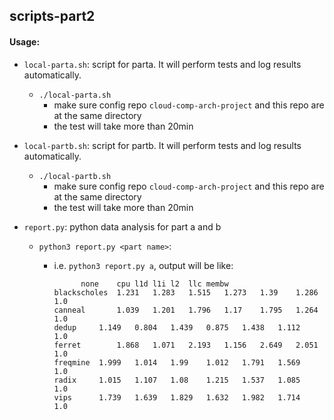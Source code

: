 ## scripts-part2

#### Usage:

- `local-parta.sh`: script for parta. It will perform tests and log results automatically.
  - `./local-parta.sh`
    - make sure config repo `cloud-comp-arch-project` and this repo are at the same directory
    - the test will take more than 20min

- `local-partb.sh`: script for partb. It will perform tests and log results automatically.

  - `./local-partb.sh`
    - make sure config repo `cloud-comp-arch-project` and this repo are at the same directory
    - the test will take more than 20min

- `report.py`: python data analysis for part a and b

  - `python3 report.py <part name>`:

    - i.e. `python3 report.py a`, output will be like:

      ```shell
      		none	cpu	l1d	l1i	l2	llc	membw
      blackscholes	1.231	1.283	1.515	1.273	1.39	1.286	1.0
      canneal		1.039	1.201	1.796	1.17	1.795	1.264	1.0
      dedup		1.149	0.804	1.439	0.875	1.438	1.112	1.0
      ferret		1.868	1.071	2.193	1.156	2.649	2.051	1.0
      freqmine	1.999	1.014	1.99	1.012	1.791	1.569	1.0
      radix		1.015	1.107	1.08	1.215	1.537	1.085	1.0
      vips		1.739	1.639	1.829	1.632	1.982	1.714	1.0
      ```

      